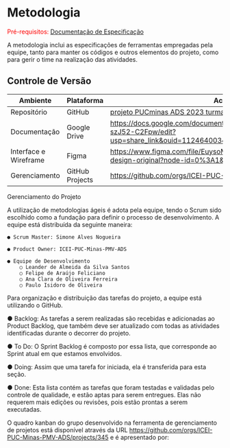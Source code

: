 
# Metodologia

<span style="color:red">Pré-requisitos: <a href="2-Especificação do Projeto.md"> Documentação de Especificação</a></span>

A metodologia inclui as especificações de ferramentas empregadas pela equipe, tanto para manter os códigos e outros elementos do projeto, como para gerir o time na realização das atividades.

## Controle de Versão


| Ambiente      | Plataforma | Acesso |
| ------------- | ------------- | ------------ |
| Repositório  | GitHub  | [projeto PUCminas ADS 2023 turma 5 Biotech](https://github.com/ICEI-PUC-Minas-PMV-ADS/pmv-ads-2023-1-e1-proj-web-t5-pmv-ads-2023-1-e1-proj-web-t5-biotech) |
| Documentação  | Google Drive  | https://docs.google.com/document/d/1mbh4LiNFJqNtAU316qzU-szJ52-C2Fpw/edit?usp=share_link&ouid=112464003462368592369&rtpof=true&sd=true |
| Interface e Wireframe  | Figma  | https://www.figma.com/file/EuysoMet4EAeCOdDEWIcrF/projeto-design-original?node-id=0%3A1&t=LjV30xY5GoncovSx-1 |
| Gerenciamento  | GitHub Projects  | https://github.com/orgs/ICEI-PUC-Minas-PMV-ADS/projects/345 |

Gerenciamento do Projeto


A utilização de metodologias ágeis é adota pela equipe, tendo o Scrum sido escolhido como a fundação para definir o processo de desenvolvimento.
A equipe está distribuída da seguinte maneira:

 	● Scrum Master: Simone Alves Nogueira

 	● Product Owner: ICEI-PUC-Minas-PMV-ADS

 	● Equipe de Desenvolvimento
 		○ Leander de Almeida da Silva Santos
 		○ Felipe de Araújo Feliciano
 		○ Ana Clara de Oliveira Ferreira
 		○ Paulo Isidoro de Oliveira

Para organização e distribuição das tarefas do projeto, a equipe está utilizando o GitHub.

● Backlog: As tarefas a serem realizadas são recebidas e adicionadas ao Product Backlog, que também deve ser atualizado com todas as atividades identificadas durante o decorrer do projeto.

● To Do: O Sprint Backlog é composto por essa lista, que corresponde ao Sprint atual em que estamos envolvidos.

● Doing: Assim que uma tarefa for iniciada, ela é transferida para esta seção.

● Done: Esta lista contém as tarefas que foram testadas e validadas pelo controle de qualidade, e estão aptas para serem entregues. Elas não requerem mais edições ou revisões, pois estão prontas a serem executadas.

O quadro kanban do grupo desenvolvido na ferramenta de gerenciamento de projetos está disponível através da URL https://github.com/orgs/ICEI-PUC-Minas-PMV-ADS/projects/345 e é apresentado por:

